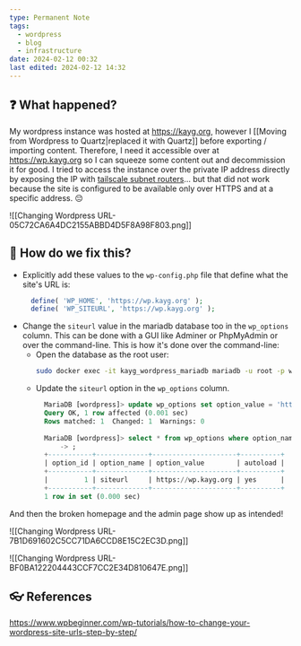```yaml
---
type: Permanent Note
tags:
  - wordpress
  - blog
  - infrastructure
date: 2024-02-12 00:32
last edited: 2024-02-12 14:32
---
```

## ❓ What happened?

My wordpress instance was hosted at https://kayg.org, however I [[Moving from Wordpress to Quartz|replaced it with Quartz]] before exporting / importing content. Therefore, I need it accessible over at https://wp.kayg.org so I can squeeze some content out and decommission it for good. I tried to access the instance over the private IP address directly by exposing the IP with [tailscale subnet routers](https://tailscale.com/kb/1019/subnets)... but that did not work because the site is configured to be available only over HTTPS and at a specific address. 😔

![[Changing Wordpress URL-05C72CA6A4DC2155ABBD4D5F8A98F803.png]]

## 🎤 How do we fix this?

- Explicitly add these values to the `wp-config.php` file that define what the site's URL is:
  ```php
	define( 'WP_HOME', 'https://wp.kayg.org' );
	define( 'WP_SITEURL', 'https://wp.kayg.org' );
  ```
- Change the `siteurl` value in the mariadb database too in the `wp_options` column. This can be done with a GUI like Adminer or PhpMyAdmin or over the command-line. This is how it's done over the command-line:
	- Open the database as the root user:
	  ```bash
	  sudo docker exec -it kayg_wordpress_mariadb mariadb -u root -p wordpress
	  ```
	- Update the `siteurl` option in the `wp_options` column.
	  ```sql
		MariaDB [wordpress]> update wp_options set option_value = 'https://wp.kayg.org' where option_name = 'siteurl';
		Query OK, 1 row affected (0.001 sec)
		Rows matched: 1  Changed: 1  Warnings: 0
		
		MariaDB [wordpress]> select * from wp_options where option_name = 'siteurl'
		    -> ;
		+-----------+-------------+---------------------+----------+
		| option_id | option_name | option_value        | autoload |
		+-----------+-------------+---------------------+----------+
		|         1 | siteurl     | https://wp.kayg.org | yes      |
		+-----------+-------------+---------------------+----------+
		1 row in set (0.000 sec)
	  ```

And then the broken homepage and the admin page show up as intended!

![[Changing Wordpress URL-7B1D691602C5CC71DA6CCD8E15C2EC3D.png]]

![[Changing Wordpress URL-BF0BA122204443CCF7CC2E34D810647E.png]]

## 👓 References

https://www.wpbeginner.com/wp-tutorials/how-to-change-your-wordpress-site-urls-step-by-step/